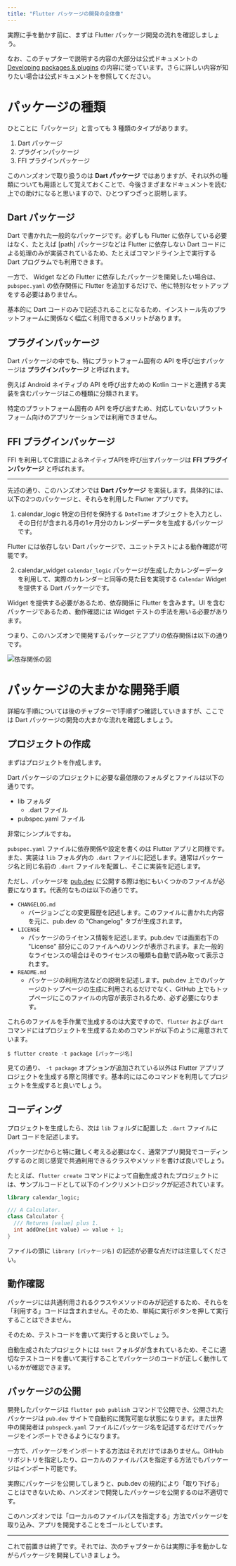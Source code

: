 ```yaml
---
title: "Flutter パッケージの開発の全体像"
---
```


実際に手を動かす前に、まずは Flutter パッケージ開発の流れを確認しましょう。

なお、このチャプターで説明する内容の大部分は公式ドキュメントの [Developing packages & plugins](https://docs.flutter.dev/development/packages-and-plugins/developing-packages) の内容に従っています。さらに詳しい内容が知りたい場合は公式ドキュメントを参照してください。

# パッケージの種類

ひとことに「パッケージ」と言っても 3 種類のタイプがあります。

1. Dart パッケージ
1. プラグインパッケージ
1. FFI プラグインパッケージ

このハンズオンで取り扱うのは __Dart パッケージ__ ではありますが、それ以外の種類についても用語として覚えておくことで、今後さまざまなドキュメントを読む上での助けになると思いますので、ひとつずつざっと説明します。

## Dart パッケージ

Dart で書かれた一般的なパッケージです。必ずしも Flutter に依存している必要はなく、たとえば [path] パッケージなどは Flutter に依存しない Dart コードによる処理のみが実装されているため、たとえばコマンドライン上で実行する Dart プログラムでも利用できます。

一方で、 Widget などの Flutter に依存したパッケージを開発したい場合は、`pubspec.yaml` の依存関係に Flutter を追加するだけで、他に特別なセットアップをする必要はありません。

基本的に Dart コードのみで記述されることになるため、インストール先のプラットフォームに関係なく幅広く利用できるメリットがあります。

## プラグインパッケージ

Dart パッケージの中でも、特にプラットフォーム固有の API を呼び出すパッケージは __プラグインパッケージ__ と呼ばれます。

例えば Android ネイティブの API を呼び出すための Kotlin コードと連携する実装を含むパッケージはこの種類に分類されます。

特定のプラットフォーム固有の API を呼び出すため、対応していないプラットフォーム向けのアプリケーションでは利用できません。

## FFI プラグインパッケージ

FFI を利用してC言語によるネイティブAPIを呼び出すパッケージは __FFI プラグインパッケージ__ と呼ばれます。

---

先述の通り、このハンズオンでは __Dart パッケージ__ を実装します。具体的には、以下の2つのパッケージと、それらを利用した Flutter アプリです。

1. calendar_logic
特定の日付を保持する `DateTime` オブジェクトを入力とし、その日付が含まれる月の1ヶ月分のカレンダーデータを生成するパッケージです。

Flutter には依存しない Dart パッケージで、ユニットテストによる動作確認が可能です。

2. calendar_widget
`calendar_logic` パッケージが生成したカレンダーデータを利用して、実際のカレンダーと同等の見た目を実現する `Calendar` Widget を提供する Dart パッケージです。

Widget を提供する必要があるため、依存関係に Flutter を含みます。UI を含むパッケージであるため、動作確認には Widget テストの手法を用いる必要があります。

つまり、このハンズオンで開発するパッケージとアプリの依存関係は以下の通りです。

![依存関係の図]()

# パッケージの大まかな開発手順

詳細な手順については後のチャプターで1手順ずつ確認していきますが、ここでは Dart パッケージの開発の大まかな流れを確認しましょう。

## プロジェクトの作成

まずはプロジェクトを作成します。

Dart パッケージのプロジェクトに必要な最低限のフォルダとファイルは以下の通りです。

- lib フォルダ
  - .dart ファイル
- pubspec.yaml ファイル

非常にシンプルですね。

`pubspec.yaml` ファイルに依存関係や設定を書くのは Flutter アプリと同様です。また、実装は `lib` フォルダ内の `.dart` ファイルに記述します。通常はパッケージ名と同じ名前の `.dart` ファイルを配置し、そこに実装を記述します。

ただし、パッケージを [pub.dev](https://pub.dev) に公開する際は他にもいくつかのファイルが必要になります。代表的なものは以下の通りです。

- `CHANGELOG.md`
  - バージョンごとの変更履歴を記述します。このファイルに書かれた内容を元に、pub.dev の "Changelog" タブが生成されます。
- `LICENSE` 
  - パッケージのライセンス情報を記述します。pub.dev では画面右下の "License" 部分にこのファイルへのリンクが表示されます。また一般的なライセンスの場合はそのライセンスの種類も自動で読み取って表示されます。
- `README.md`
  - パッケージの利用方法などの説明を記述します。pub.dev 上でのパッケージのトップページの生成に利用されるだけでなく、GitHub 上でもトップページにこのファイルの内容が表示されるため、必ず必要になります。

これらのファイルを手作業で生成するのは大変ですので、`flutter` および `dart` コマンドにはプロジェクトを生成するためのコマンドが以下のように用意されています。

```
$ flutter create -t package [パッケージ名]
```

見ての通り、 `-t package` オプションが追加されている以外は Flutter アプリプロジェクトを生成する際と同様です。基本的にはこのコマンドを利用してプロジェクトを生成すると良いでしょう。

## コーディング

プロジェクトを生成したら、次は `lib` フォルダに配置した `.dart` ファイルに Dart コードを記述します。

パッケージだからと特に難しく考える必要はなく、通常アプリ開発でコーディングするのと同じ感覚で共通利用できるクラスやメソッドを書けば良いでしょう。

たとえば、`flutter create` コマンドによって自動生成されたプロジェクトには、サンプルコードとして以下のインクリメントロジックが記述されています。

```dart
library calendar_logic;

/// A Calculator.
class Calculator {
  /// Returns [value] plus 1.
  int addOne(int value) => value + 1;
}
```

ファイルの頭に `library [パッケージ名]` の記述が必要な点だけは注意してください。

## 動作確認

パッケージには共通利用されるクラスやメソッドのみが記述するため、それらを「利用する」コードは含まれません。そのため、単純に実行ボタンを押して実行することはできません。

そのため、テストコードを書いて実行すると良いでしょう。

自動生成されたプロジェクトには `test` フォルダが含まれているため、そこに適切なテストコードを書いて実行することでパッケージのコードが正しく動作しているかが確認できます。

## パッケージの公開

開発したパッケージは `flutter pub publish` コマンドで公開でき、公開されたパッケージは `pub.dev` サイトで自動的に閲覧可能な状態になります。また世界中の開発者は `pubspeck.yaml` ファイルにパッケージ名を記述するだけでパッケージをインポートできるようになります。

一方で、パッケージをインポートする方法はそれだけではありません。GitHub リポジトリを指定したり、ローカルのファイルパスを指定する方法でもパッケージはインポート可能です。

実際にパッケージを公開してしまうと、pub.dev の規約により「取り下げる」ことはできないため、ハンズオンで開発したパッケージを公開するのは不適切です。

このハンズオンでは「ローカルのファイルパスを指定する」方法でパッケージを取り込み、アプリを開発することをゴールとしています。

---

これで前置きは終了です。それでは、次のチャプターからは実際に手を動かしながらパッケージを開発していきましょう。